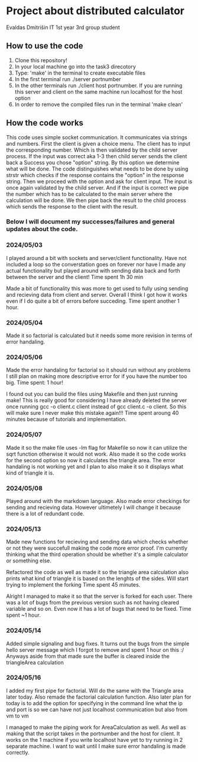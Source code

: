 # Project about distributed calculator

Evaldas Dmitrišin IT 1st year 3rd group student

## **How to use the code** 

1. Clone this repository!
2. In your local machine go into the task3 direcotory
3. Type: 'make' in the terminal to create executable files
4. In the first terminal run ./server portnumber
5. In the other terminals run ./client host portnumber. If you are running this server and client on the same machine run localhost for the host option
6. In order to remove the compiled files run in the terminal 'make clean'

## **How the code works**
This code uses simple socket communication. It communicates via strings and numbers. First the client is given a choice menu. The client has to input the corresponding number. Which is then
validated by the child server process. If the input was correct aka 1-3 then child server sends the client back a Success you chose "option" string. By this option we determine what will be done.
The code distinguishes what needs to be done by using strstr which checks if the response contains the "option" in the response string. Then we proceed with the option and ask for client
input. The input is once again validated by the child server. And if the input is correct we pipe the number which has to be calculated to the main server where the calculation will be
done. We then pipe back the result to the child process which sends the response to the client with the result.

### Below I will document my successes/failures and general updates about the code.

### 2024/05/03
I played around a bit with sockets and server/client functionality. Have not included a loop so the converstation goes on forever nor have I made any actual functionality but played around
with sending data back and forth between the server and the client! Time spent 1h 30 min

Made a bit of functionality this was more to get used to fully using sending and recieving data from client and server. Overall I think I got how it works even if I do quite a bit of errors
before succeding. Time spent another 1 hour.

### 2024/05/04
Made it so factorial is calculated but it needs some more revision in terms of error handaling.

### 2024/05/06
Made the error handaling for factorial so it should run without any problems I still plan on making more descriptive error for if you have the number too big. Time spent: 1 hour!

I found out you can build the files using Makefile and then just running make! This is really good for considering I have already deleted the server once running gcc -o client.c client
instead of gcc client.c -o client. So this will make sure I never make this mistake again!!! Time spent aroung 40 minutes because of tutorials and implementation.

### 2024/05/07
Made it so the make file uses -lm flag for Makefile so now it can utilize the sqrt function otherwise it would not work. Also made it so the code works for the second option so now it
calculates the triangle area. The error handaling is not working yet and I plan to also make it so it displays what kind of triangle it is.

### 2024/05/08
Played around with the markdown language. Also made error checkings for sending and recieving data. However ultimetely I will change it because there is a lot of redundant code.

### 2024/05/13
Made new functions for recieving and sending data which checks whether or not they were succefull making the code more error proof. I'm currently thinking what the third operation should be
whether it's a simple calculator or something else.

Refactored the code as well as made it so the triangle area calculation also prints what kind of triangle it is based on the lenghts of the sides. Will start trying to implement the forking
Time spent 45 minutes.

Alright I managed to make it so that the server is forked for each user. There was a lot of bugs from the previous version such as not having cleared variable and so on. Even now it has a
lot of bugs that need to be fixed. Time spent ~1 hour.

### 2024/05/14
Added simple signaling and bug fixes. It turns out the bugs from the simple hello server message which I forgot to remove and spent 1 hour on this :/ Anyways aside from that made sure the
buffer is cleared inside the triangleArea calculation

### 2024/05/16
I added my first pipe for factorial. Will do the same with the Triangle area later today. Also remade the factorial calculation function. Also later plan for today is to add the option
for specifying in the command line what the ip and port is so we can have not just localhost communication but also from vm to vm

I managed to make the piping work for AreaCalculation as well. As well as making that the script takes in the portnumber and the host for client. It works on the 1 machine if you write
localhost have yet to try running in 2 separate machine. I want to wait until I make sure error handaling is made correctly.
